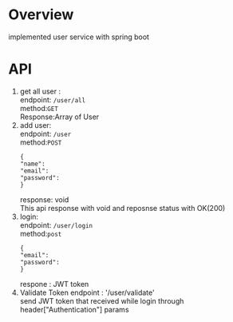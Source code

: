 # Overview
implemented user service with spring boot 

# API
1. get all user :  
   endpoint: `/user/all`  
   method:`GET`  
   Response:Array of User  
2. add user:  
   endpoint: `/user`  
   method:`POST`  
   ```Signup Request DTO
   {
   "name":
   "email":
   "password":
   }
   ```
   response: void  
   This api response with void and reposnse status with OK(200)  
3. login:  
    endpoint: `/user/login`  
    method:`post`  
   ```Login Request DTO
   {
   "email":
   "password":
   }
   ```
   respone : JWT token  
4. Validate Token
   endpoint : '/user/validate'  
   send JWT token that received while login through header["Authentication"] params
    
